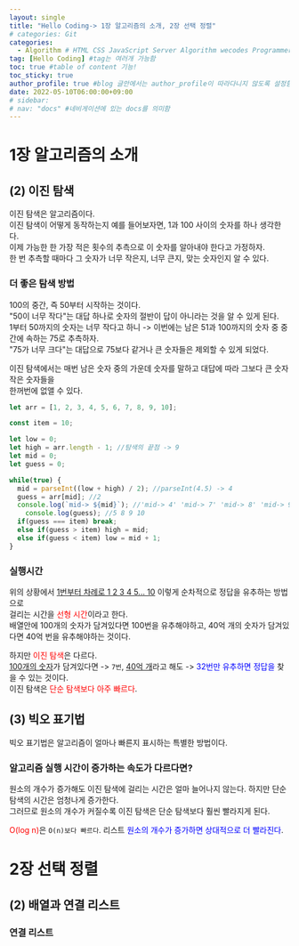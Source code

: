 ```yaml
---
layout: single
title: "Hello Coding-> 1장 알고리즘의 소개, 2장 선택 정렬"
# categories: Git
categories:
  - Algorithm # HTML CSS JavaScript Server Algorithm wecodes Programmers1 Programmers2 CS Github Blog
tag: [Hello Coding] #tag는 여러개 가능함
toc: true #table of content 기능!
toc_sticky: true
author_profile: true #blog 글안에서는 author_profile이 따라다니지 않도록 설정함
date: 2022-05-10T06:00:00+09:00
# sidebar:
# nav: "docs" #네비게이션에 있는 docs를 의미함
---
```

# 1장 알고리즘의 소개

## (2) 이진 탐색
이진 탐색은 알고리즘이다.  
이진 탐색이 어떻게 동작하는지 예를 들어보자면, 1과 100 사이의 숫자를 하나 생각한다.  
이제 가능한 한 가장 적은 횟수의 추측으로 이 숫자를 알아내야 한다고 가정하자.  
한 번 추측할 때마다 그 숫자가 너무 작은지, 너무 큰지, 맞는 숫자인지 알 수 있다.  

### 더 좋은 탐색 방법
100의 중간, 즉 50부터 시작하는 것이다.  
"50이 너무 작다"는 대답 하나로 숫자의 절반이 답이 아니라는 것을 알 수 있게 된다.  
1부터 50까지의 숫자는 너무 작다고 하니 -> 이번에는 남은 51과 100까지의 숫자 중 중간에 속하는 75로 추측하자.  
"75가 너무 크다"는 대답으로 75보다 같거나 큰 숫자들은 제외할 수 있게 되었다.  

이진 탐색에서는 매번 남은 숫자 중의 가운데 숫자를 말하고 대답에 따라 그보다 큰 숫자 작은 숫자들을  
한꺼번에 없앨 수 있다.  

```js
let arr = [1, 2, 3, 4, 5, 6, 7, 8, 9, 10];

const item = 10;

let low = 0;
let high = arr.length - 1; //탐색의 끝점 -> 9
let mid = 0;
let guess = 0;

while(true) {
  mid = parseInt((low + high) / 2); //parseInt(4.5) -> 4
  guess = arr[mid]; //2
  console.log(`mid-> ${mid}`); //'mid-> 4' 'mid-> 7' 'mid-> 8' 'mid-> 9'
	console.log(guess); //5 8 9 10
  if(guess === item) break;
  else if(guess > item) high = mid;
  else if(guess < item) low = mid + 1;
}

```

### 실행시간
위의 상황에서 <u>1번부터 차례로 1 2 3 4 5... 10</u> 이렇게 순차적으로 정답을 유추하는 방법으로  
걸리는 시간을 <span style="color:red">선형 시간</span>이라고 한다.  
배열안에 100개의 숫자가 담겨있다면 100번을 유추해야하고, 40억 개의 숫자가 담겨있다면 40억 번을 유추해야하는 것이다.  

하지만 <span style="color:red">이진 탐색</span>은 다르다.  
<u>100개의 숫자</u>가 담겨있다면 -> `7번`, <u>40억 개</u>라고 해도 -> <span style="color:blue">32번만 유추하면 정답을</span> 찾을 수 있는 것이다.  
이진 탐색은 <span style="color:red">단순 탐색보다 아주 빠르다</span>.  

## (3) 빅오 표기법
빅오 표기법은 알고리즘이 얼마나 빠른지 표시하는 특별한 방법이다.  

### 알고리즘 실행 시간이 증가하는 속도가 다르다면?  
원소의 개수가 증가해도 이진 탐색에 걸리는 시간은 얼마 늘어나지 않는다. 하지만 단순 탐색의 시간은 엄청나게 증가한다.  
그러므로 원소의 개수가 커질수록 이진 탐색은 단순 탐색보다 훨씬 빨라지게 된다.  

<span style="color:red">O(log n)</span>은 `O(n)보다 빠르다`. 리스트 <span style="color:blue">원소의 개수가 증가하면 상대적으로 더 빨라진다</span>.  

# 2장 선택 정렬
## (2) 배열과 연결 리스트
### 연결 리스트
                                                                     

<!-- ### 2. Link 넣기

```

유형 1: (설명어를 입력) : [gunhee's coding blog](https://gunhee-jeong.github.io/)
유형 2: (URL 자동연결) : <https://gunhee-jeong.github.io/>
유형 3: (동일 파일 내 '문단으로 이동') : [1. Header로 이동](###-1-header)

```

유형 1: (설명어를 입력) : [gunhee's coding blog](https://gunhee-jeong.github.io/)
유형 2: (URL 자동연결) : <https://gunhee-jeong.github.io/>
유형 3: (동일 파일 내 '문단으로 이동') : [1. Header로 이동](#1-header)
유형 3의 방법

1. 특수문자를 제거
2. 스페이스는 -로 바꾸고
3. 대문자는 소문자로!
   그래서 ### 1. Header -> #1-header

## Link: [google][https://www.google.com/]

### 3. 수평선

```

---

```

---

### 4. 라인 바꾸기

```

스페이스바를 2번 눌러주면 다음칸으로
이동할 수 있어요!

```

---

스페이스바를 2번 눌러주면
다음칸으로 이동할 수 있어요!

### 5. list 만들기

```

1. 1번
2. 2번
3. 3번

- 순서없는 list
  - 순서없는 list
    - 순서없는 list

```

1. 1번
2. 2번
3. 3번

- 순서없는 list
  - 순서없는 list
    - 순서없는 list

---

### 6. font 관련

```

**진하게** -> 볼드
_기울여서_ -> 이탤릭체
~~취소선~~ -> 취소선

<ul>밑줄넣기</ul> -> 밑줄
<span style="color:red">빨간 글씨</span> -> 글자색
이것이 `인라인` 입니다 -> 인라인 코드
```

**진하게** -> 볼드
_기울여서_ -> 이탤릭체
~~취소선~~ -> 취소선
<u>밑줄넣기</u> -> 밑줄
<span style="color:red">빨간 글씨</span>
이것이 `인라인` 입니다 -> 인라인 코드

---

### 7. 인용구문

```
> coding
>
> > JavaScript
> >
> > > 내가 프짱!
```

> coding
>
> > JavaScript
> >
> > > 내가 프짱!

---

### 8. 이미지 삽입

```
유형1: ('사이즈를 조절' -> HTML 태그 사용) : <img src="https://gunhee-jeong.github.io/assets/images/blogLogo.png" width="300" height="200">
유형2: (이미지 삽입 후 -> 링크 걸기)
[![이미지](https://gunhee-jeong.github.io/assets/images/blogLogo/blogLogo.png)](https://gunhee-jeong.github.io/)
```

유형1: ('사이즈를 조절' -> HTML 태그 사용) : <img src="https://gunhee-jeong.github.io/assets/images/blogLogo.png" width="300" height="200">
유형2: (이미지 삽입 후 -> 링크 걸기)
[![이미지](https://gunhee-jeong.github.io/assets/images/blogLogo.png)](https://gunhee-jeong.github.io/)

### 9. 표 만들기

```
||국어|영어|
| :--- | ---: | :--: |
|건희 | 100점 | 100점
|철수 | 100점 | 100점
```

|      |  국어 | 영어  |
| :--- | ----: | :---: |
| 건희 | 100점 | 100점 |
| 철수 | 100점 | 100점 |

> - header를 넣고 싶은 경우 ---을 사용하고 :을 이용하여 정렬에 사용함!

### 10. 토글 만들기

```
<details>
<summary>여기를 누르세요</summary>
<div markdown="1">
숨겨진 내용
</div>
</details>
```

<details>
<summary>여기를 누르세요</summary>
<div markdown="1">
숨겨진 내용
</div>
</details> -->
